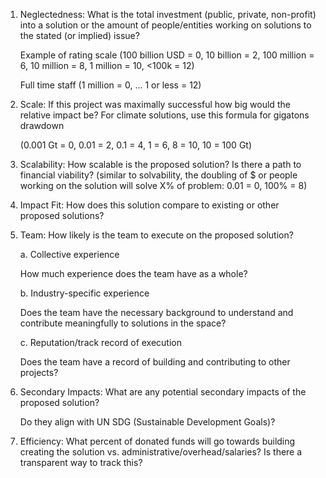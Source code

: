 1. Neglectedness:
What is the total investment (public, private, non-profit) into a solution or the amount of people/entities working on solutions to the stated (or implied) issue?

    Example of rating scale
    (100 billion USD = 0, 10 billion = 2, 100 million = 6, 10 million = 8, 1 million = 10, <100k = 12)
    
    Full time staff (1 million = 0, ... 1 or less = 12)

2. Scale: 
If this project was maximally successful how big would the relative impact be? For climate solutions, use this formula for gigatons drawdown

    (0.001 Gt = 0, 0.01 = 2, 0.1 = 4, 1 = 6, 8 = 10,  10 = 100 Gt)

3. Scalability:
How scalable is the proposed solution? Is there a path to financial viability?
(similar to solvability, the doubling of $ or people working on the solution will solve X% of problem: 0.01 = 0, 100% = 8)

4. Impact Fit:
How does this solution compare to existing or other proposed solutions?

5. Team:
How likely is the team to execute on the proposed solution?

    a. Collective experience

    How much experience does the team have as a whole?

    b. Industry-specific experience

    Does the team have the necessary background to understand and contribute meaningfully to solutions in the space? 

    c. Reputation/track record of execution

    Does the team have a record of building and contributing to other projects?

6. Secondary Impacts:
What are any potential secondary impacts of the proposed solution? 

    Do they align with UN SDG (Sustainable Development Goals)?

7. Efficiency:
What percent of donated funds will go towards building creating the solution vs. administrative/overhead/salaries? Is there a transparent way to track this?
